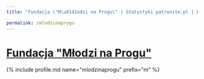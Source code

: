 ```yaml
---
title: "Fundacja \"M\u0142odzi na Progu\" | Statystyki patronite.pl | Patromierz"

permalink: /mlodzinaprogu
---
```


# [Fundacja "Młodzi na Progu"](https://patronite.pl/mlodzinaprogu)

{% include profile.md name="mlodzinaprogu" prefix="m" %}
